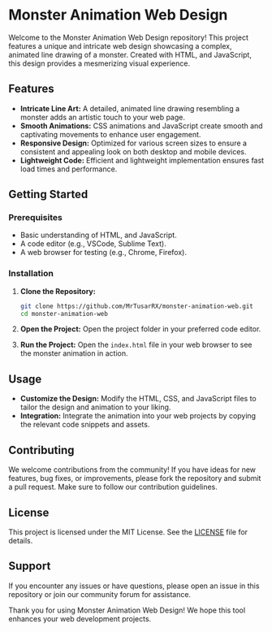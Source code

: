 # Monster Animation Web Design

Welcome to the Monster Animation Web Design repository! This project features a unique and intricate web design showcasing a complex, animated line drawing of a monster. Created with HTML, and JavaScript, this design provides a mesmerizing visual experience.

## Features

- **Intricate Line Art:** A detailed, animated line drawing resembling a monster adds an artistic touch to your web page.
- **Smooth Animations:** CSS animations and JavaScript create smooth and captivating movements to enhance user engagement.
- **Responsive Design:** Optimized for various screen sizes to ensure a consistent and appealing look on both desktop and mobile devices.
- **Lightweight Code:** Efficient and lightweight implementation ensures fast load times and performance.

## Getting Started

### Prerequisites

- Basic understanding of HTML, and JavaScript.
- A code editor (e.g., VSCode, Sublime Text).
- A web browser for testing (e.g., Chrome, Firefox).

### Installation

1. **Clone the Repository:**

    ```bash
    git clone https://github.com/MrTusarRX/monster-animation-web.git
    cd monster-animation-web
    ```

2. **Open the Project:**
   Open the project folder in your preferred code editor.

3. **Run the Project:**
   Open the `index.html` file in your web browser to see the monster animation in action.

## Usage

- **Customize the Design:** Modify the HTML, CSS, and JavaScript files to tailor the design and animation to your liking.
- **Integration:** Integrate the animation into your web projects by copying the relevant code snippets and assets.

## Contributing

We welcome contributions from the community! If you have ideas for new features, bug fixes, or improvements, please fork the repository and submit a pull request. Make sure to follow our contribution guidelines.

## License

This project is licensed under the MIT License. See the [LICENSE](LICENSE) file for details.

## Support

If you encounter any issues or have questions, please open an issue in this repository or join our community forum for assistance.

Thank you for using Monster Animation Web Design! We hope this tool enhances your web development projects.
